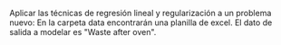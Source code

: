 Aplicar las técnicas de regresión lineal y regularización a un problema nuevo:
En la carpeta data encontrarán una planilla de excel. El dato de salida a modelar es "Waste after oven".
